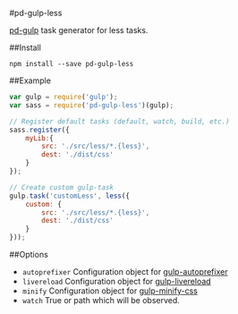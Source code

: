 #pd-gulp-less

[pd-gulp](https://github.com/platdesign/pd-gulp) task generator for less tasks.


##Install

	npm install --save pd-gulp-less
	
##Example

```javascript
var gulp = require('gulp');
var sass = require('pd-gulp-less')(gulp);

// Register default tasks (default, watch, build, etc.)
sass.register({
	myLib:{
		src: './src/less/*.{less}',
		dest: './dist/css'
	}
});

// Create custom gulp-task
gulp.task('customLess', less({
	custom: {
		src: './src/less/*.{less}',
		dest: './dist/css'
	}
}));
```

##Options

- `autoprefixer` Configuration object for [gulp-autoprefixer](https://github.com/sindresorhus/gulp-autoprefixer)
- `livereload` Configuration object for [gulp-livereload](https://github.com/vohof/gulp-livereload)
- `minify` Configuration object for [gulp-minify-css](https://www.npmjs.com/package/gulp-minify-css)
- `watch` True or path which will be observed.

